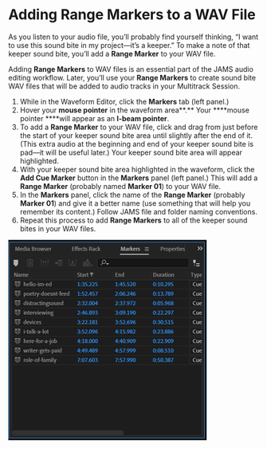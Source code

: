 # Adding Range Markers to a WAV File

As you listen to your audio file, you’ll probably find yourself thinking, “I want to use this sound bite in my project—it’s a keeper.” To make a note of that keeper sound bite, you’ll add a **Range Marker** to your WAV file.

Adding **Range Markers** to WAV files is an essential part of the JAMS audio editing workflow. Later, you’ll use your **Range Markers** to create sound bite WAV files that will be added to audio tracks in your Multitrack Session.

1. While in the Waveform Editor, click the **Markers** tab \(left panel.\)
2. Hover your **mouse pointer** in the waveform area**.** Your ****mouse pointer ****will appear as an **I-beam pointer**.
3. To add a **Range Marker** to your WAV file, click and drag from just before the start of your keeper sound bite area until slightly after the end of it. \(This extra audio at the beginning and end of your keeper sound bite is pad—it will be useful later.\) Your keeper sound bite area will appear highlighted.
4. With your keeper sound bite area highlighted in the waveform, click the **Add Cue Marker** button in the **Markers** panel \(left panel.\) This will add a **Range Marker** \(probably named **Marker 01**\) to your WAV file.
5. In the **Markers** panel, click the name of the **Range Marker** \(probably **Marker 01**\) and give it a better name \(use something that will help you remember its content.\) Follow JAMS file and folder naming conventions.
6. Repeat this process to add **Range Markers** to all of the keeper sound bites in your WAV files.

![Range markers in the Markers tab.](../.gitbook/assets/adding-range-markers.png)

